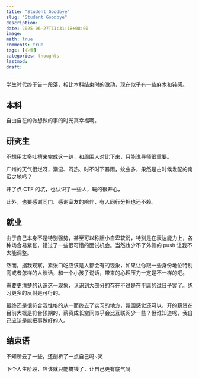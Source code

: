 ```yaml
---
title: "Student Goodbye"
slug: "Student Goodbye"
description: 
date: 2025-06-27T11:31:18+08:00
image: 
math: true
comments: true
tags: [心情]
categories: thoughts
lastmod: 
draft: 
---
```


学生时代终于告一段落，相比本科结束时的激动，现在似乎有一些麻木和钝感。

## 本科

自由自在的做想做的事的时光真幸福啊。

## 研究生

不想用太多吐槽来完成这一趴，和周围人对比下来，只能说导师很重要。

广州的天气很烂呀，潮湿、闷热、时不时下暴雨，蚊虫多，果然是古时候发配的南蛮之地吗？

开了点 CTF 的坑，也认识了一些人，玩的很开心，

此外，也要感谢同门、感谢室友的陪伴，有人同行分担也还不赖。

## 就业

由于自己本身不是特别强势，甚至可以称胆小自卑软弱，特别是在表达能力上，各种场合易紧张，错过了一些很可惜的面试机会。当然也少不了外侧的 push 让我不太能调整。

然而，据我观察，紧张口吃应该是人都会有的现象，如果让你跟一些身份地位特别高或者怎样的人谈话，和一个小孩子说话，带来的心理压力一定是不一样的吧。

需要更清楚的认识这一现象，认识到大部分的存在不过是在平庸的过日子罢了。练习更多的反射是可行的。

最终还是很符合我性格的从一而终去了实习的地方，氛围感觉还可以，开的薪资在目前大概是符合预期的，薪资成长空间似乎会比互联网少一些？但谁知道呢，我自己应该是能把事做好的人。

## 结束语

不知所云了一些，还剖析了一点自己吗~笑

下个人生阶段，应该就只能搞钱了，让自己更有底气吗